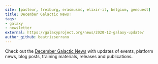 ```yaml
---
site: [pasteur, freiburg, erasmusmc, elixir-it, belgium, genouest]
title: December Galactic News!
tags: 
- galaxy
- newsletter
external: https://galaxyproject.org/news/2020-12-galaxy-update/
author_github: beatrizserrano
---
```


Check out the [December Galactic News](https://galaxyproject.org/news/2020-12-galaxy-update/) with updates of events, platform news, blog posts, training materials, releases and publications.